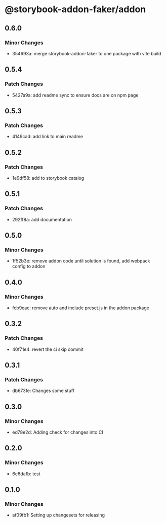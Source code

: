 # @storybook-addon-faker/addon

## 0.6.0

### Minor Changes

- 354693a: merge storybook-addon-faker to one package with vite build

## 0.5.4

### Patch Changes

- 5427a9a: add readme sync to ensure docs are on npm page

## 0.5.3

### Patch Changes

- 4149cad: add link to main readme

## 0.5.2

### Patch Changes

- 1e9df58: add to storybook catalog

## 0.5.1

### Patch Changes

- 292ff8a: add documentation

## 0.5.0

### Minor Changes

- 1f52b3e: remove addon code until solution is found, add webpack config to addon

## 0.4.0

### Minor Changes

- fcb9eac: remove auto and include preset.js in the addon package

## 0.3.2

### Patch Changes

- 40f71e4: revert the ci skip commit

## 0.3.1

### Patch Changes

- db673fe: Changes some stuff

## 0.3.0

### Minor Changes

- ed78e2d: Adding check for changes into CI

## 0.2.0

### Minor Changes

- 6e6dafb: test

## 0.1.0

### Minor Changes

- af09fb1: Setting up changesets for releasing

